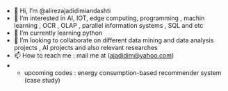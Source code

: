 - 👋 Hi, I’m @alirezajadidimiandashti
- 👀 I’m interested in AI, IOT, edge computing, programming , machin learning , OCR , OLAP , parallel information systems , SQL and etc
- 🌱 I’m currently learning python 
- 💞️ I’m looking to collaborate on different data mining and data analysis projects , AI projects and also relevant researches
- 📫 How to reach me : mail me at (ajadidim@yahoo.com)
- * upcoming codes : energy consumption-based recommender system (case study)

<!---
alirezajadidimiandashti/alirezajadidimiandashti is a ✨ special ✨ repository because its `README.md` (this file) appears on your GitHub profile.
You can click the Preview link to take a look at your changes.
--->
